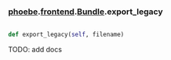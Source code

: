 ### [phoebe](phoebe.md).[frontend](frontend.md).[Bundle](Bundle.md).export_legacy

```py

def export_legacy(self, filename)

```



TODO: add docs


